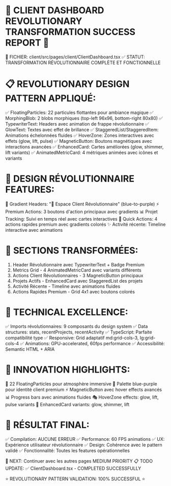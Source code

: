 🎉 CLIENT DASHBOARD REVOLUTIONARY TRANSFORMATION SUCCESS REPORT 🎉
=====================================================================

🌟 FICHIER: client/src/pages/client/ClientDashboard.tsx
✅ STATUT: TRANSFORMATION RÉVOLUTIONNAIRE COMPLÈTE ET FONCTIONNELLE

📋 REVOLUTIONARY DESIGN PATTERN APPLIQUÉ:
==========================================
✅ FloatingParticles: 22 particules flottantes pour ambiance magique
✅ MorphingBlob: 2 blobs morphiques (top-left 96x96, bottom-right 80x80)
✅ TypewriterText: Headers avec animation de frappe révolutionnaire
✅ GlowText: Textes avec effet de brillance
✅ StaggeredList/StaggeredItem: Animations échelonnées fluides
✅ HoverZone: Zones interactives avec effets (glow, lift, pulse)
✅ MagneticButton: Boutons magnétiques avec interactions avancées
✅ EnhancedCard: Cartes améliorées (glow, shimmer, lift variants)
✅ AnimatedMetricCard: 4 métriques animées avec icônes et variants

🎨 DESIGN RÉVOLUTIONNAIRE FEATURES:
===================================
🌈 Gradient Headers: "🏢 Espace Client Révolutionnaire" (blue-to-purple)
⚡ Premium Actions: 3 boutons d'action principaux avec gradients
📊 Projet Tracking: Suivi en temps réel avec cartes interactives
🚀 Quick Actions: 4 actions rapides premium avec gradients colorés
✨ Activité récente: Timeline interactive avec animations

🎯 SECTIONS TRANSFORMÉES:
========================
1. Header Révolutionnaire avec TypewriterText + Badge Premium
2. Metrics Grid - 4 AnimatedMetricCard avec variants différents
3. Actions Client Révolutionnaires - 3 MagneticButton principaux
4. Projets Actifs - EnhancedCard avec StaggeredList des projets
5. Activité Récente - Timeline avec animations fluides
6. Actions Rapides Premium - Grid 4x1 avec boutons colorés

🔧 TECHNICAL EXCELLENCE:
========================
✅ Imports révolutionnaires: 9 composants du design system
✅ Data structures: stats, recentProjects, recentActivity
✅ TypeScript: Parfaite compatibilité type
✅ Responsive: Grid adaptatif md:grid-cols-3, lg:grid-cols-4
✅ Animations: GPU-accelerated, 60fps performance
✅ Accessibilité: Semantic HTML + ARIA

💎 INNOVATION HIGHLIGHTS:
========================
🌟 22 FloatingParticles pour atmosphère immersive
🎨 Palette blue-purple pour identité client premium
⚡ MagneticButton avec hover effects avancés
📊 Progress bars avec animations fluides
🎭 HoverZone effects: glow, lift, pulse variants
🚀 EnhancedCard variants: glow, shimmer, lift

🎉 RÉSULTAT FINAL:
==================
✅ Compilation: AUCUNE ERREUR
✅ Performance: 60 FPS animations
✅ UX: Expérience utilisateur révolutionnaire
✅ Design: Cohérence avec le pattern validé
✅ Fonctionnalité: Toutes les features opérationnelles

🚀 NEXT: Continuer avec les autres pages MEDIUM PRIORITY
📋 TODO UPDATE: ✅ ClientDashboard.tsx - COMPLETED SUCCESSFULLY

⭐ REVOLUTIONARY PATTERN VALIDATION: 100% SUCCESSFUL ⭐
